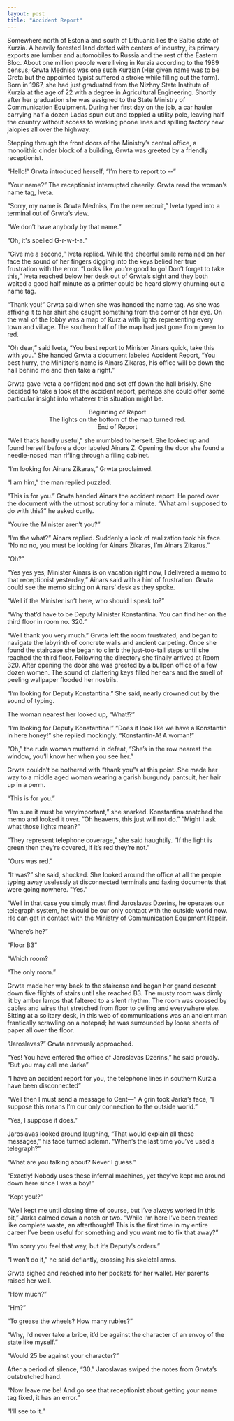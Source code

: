 ```yaml
---
layout: post
title: "Accident Report"
---
```

Somewhere north of Estonia and south of Lithuania lies the Baltic state of Kurzia. A heavily forested land dotted with centers of industry, its primary exports are lumber and automobiles to Russia and the rest of the Eastern Bloc. About one million people were living in Kurzia according to the 1989 census; Grwta Medniss was one such Kurzian (Her given name was to be Greta but the appointed typist suffered a stroke while filling out the form). Born in 1967, she had just graduated from the Nizhny State Institute of Kurzia at the age of 22 with a degree in Agricultural Engineering. Shortly after her graduation she was assigned to the State Ministry of Communication Equipment. During her first day on the job, a car hauler carrying half a dozen Ladas spun out and toppled a utility pole, leaving half the country without access to working phone lines and spilling factory new jalopies all over the highway.

Stepping through the front doors of the Ministry’s central office, a monolithic cinder block of a building, Grwta was greeted by a friendly receptionist.

“Hello!” Grwta introduced herself, “I’m here to report to --”

“Your name?” The receptionist interrupted cheerily. Grwta read the woman’s name tag, Iveta.

“Sorry, my name is Grwta Medniss, I’m the new recruit,” Iveta typed into a terminal out of Grwta’s view.

“We don’t have anybody by that name.”

“Oh, it's spelled G-r-w-t-a.”

“Give me a second,” Iveta replied. While the cheerful smile remained on her face the sound of her fingers digging into the keys belied her true frustration with the error. “Looks like
you’re good to go! Don’t forget to take this,” Iveta reached below her desk out of Grwta’s sight and they both waited a good half minute as a printer could be heard slowly churning out a name tag.

“Thank you!” Grwta said when she was handed the name tag. As she was affixing it to her shirt she caught something from the corner of her eye. On the wall of the lobby was a map of Kurzia with lights representing every town and village. The southern half of the map had just gone from green to red.

“Oh dear,” said Iveta, “You best report to Minister Ainars quick, take this with you.” She handed Grwta a document labeled Accident Report, “You best hurry, the Minister’s name is Ainars Zikaras, his office will be down the hall behind me and then take a right.”

Grwta gave Iveta a confident nod and set off down the hall briskly. She decided to take a look at the accident report, perhaps she could offer some particular insight into whatever this situation might be.

<div align="center">Beginning of Report<br>
The lights on the bottom of the map turned red.<br>
End of Report</div>

“Well that’s hardly useful,” she mumbled to herself. She looked up and found herself before a door labeled Ainars Z. Opening the door she found a needle-nosed man rifling through a filing cabinet.

“I’m looking for Ainars Zikaras,” Grwta proclaimed.

“I am him,” the man replied puzzled.

“This is for you.” Grwta handed Ainars the accident report. He pored over the document with the utmost scrutiny for a minute. “What am I supposed to do with this?” he asked curtly.

“You’re the Minister aren’t you?”

“I’m the what?” Ainars replied. Suddenly a look of realization took his face. “No no no, you must be looking for Ainars Zikaras, I’m Ainars Zikarus.”

“Oh?”

“Yes yes yes, Minister Ainars is on vacation right now, I delivered a memo to that receptionist yesterday,” Ainars said with a hint of frustration. Grwta could see the memo sitting on Ainars’ desk as they spoke.

“Well if the Minister isn’t here, who should I speak to?”

“Why that’d have to be Deputy Minister Konstantina. You can find her on the third floor in room no. 320.”

“Well thank you very much.” Grwta left the room frustrated, and began to navigate the labyrinth of concrete walls and ancient carpeting. Once she found the staircase she began to climb the just-too-tall steps until she reached the third floor. Following the directory she finally arrived at Room 320. After opening the door she was greeted by a bullpen office of a few dozen women. The sound of clattering keys filled her ears and the smell of peeling wallpaper flooded her nostrils.

“I’m looking for Deputy Konstantina.” She said, nearly drowned out by the sound of typing.

The woman nearest her looked up, “What!?”

“I’m looking for Deputy Konstantina!”
“Does it look like we have a Konstantin in here honey!” she replied mockingly. “Konstantin-A! A woman!”

“Oh,” the rude woman muttered in defeat, “She’s in the row nearest the window, you’ll know her when you see her.”

Grwta couldn’t be bothered with “thank you”s at this point. She made her way to a middle aged woman wearing a garish burgundy pantsuit, her hair up in a perm.

“This is for you.”

“I’m sure it must be ​very​important,” she snarked. Konstantina snatched the memo and looked it over. “Oh heavens, this just will not do.” “Might I ask what those lights mean?”

“They represent telephone coverage,” she said haughtily. “If the light is green then they’re covered, if it’s red they’re not.”

“Ours was red.”

“It was?” she said, shocked. She looked around the office at all the people typing away uselessly at disconnected terminals and faxing documents that were going nowhere. "Yes.”

“Well in that case you simply must find Jaroslavas Dzerins, he operates our telegraph system, he should be our only contact with the outside world now. He can get in contact with the Ministry of Communication Equipment Repair.

“Where’s he?”

“Floor B3”

“Which room?

“The only room.”

Grwta made her way back to the staircase and began her grand descent down five flights of stairs until she reached B3. The musty room was dimly lit by amber lamps that faltered to a silent rhythm. The room was crossed by cables and wires that stretched from floor to ceiling and everywhere else. Sitting at a solitary desk, in this web of communications was an ancient man frantically scrawling on a notepad; he was surrounded by loose sheets of paper all over the floor.

“Jaroslavas?” Grwta nervously approached.

“Yes! You have entered the office of Jaroslavas Dzerins,” he said proudly. “But you may call me Jarka”

“I have an accident report for you, the telephone lines in southern Kurzia have been disconnected”

“Well then I must send a message to Cent​—​” A grin took Jarka’s face, “I suppose this means I’m our only connection to the outside world.”

“Yes, I suppose it does.”

Jaroslavas looked around laughing, “That would explain all these messages,” his face turned solemn. “When’s the last time you’ve used a telegraph?”

“What are you talking about? Never I guess.”

“Exactly! Nobody uses these infernal machines, yet they’ve kept me around down here since I was a boy!”

“Kept you!?”

“Well kept me until closing time of course, but I’ve ​always worked in this pit,” Jarka calmed down a notch or two. “While I’m here I’ve been treated like complete waste, an afterthought! This is the first time in my entire career I’ve been useful for something and you want me to fix that away?”

“I’m sorry you feel that way, but it’s Deputy’s orders.”

“I won’t do it,” he said defiantly, crossing his skeletal arms.

Grwta sighed and reached into her pockets for her wallet. Her parents raised her well.

“How much?”

“Hm?”

“To grease the wheels? How many rubles?”

“Why, I’d never take a bribe, it’d be against the character of an envoy of the state like myself.”

“Would 25 be against your character?”

After a period of silence, “30.” Jaroslavas swiped the notes from Grwta’s outstretched hand.

“Now leave me be! And go see that receptionist about getting your name tag fixed, it has an error.”

“I’ll see to it.”